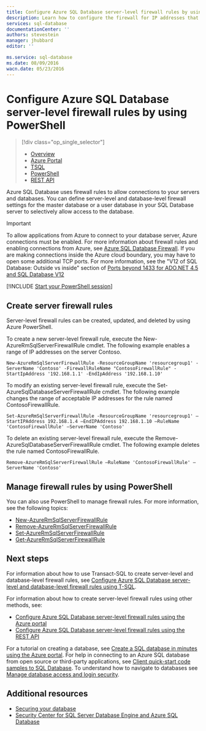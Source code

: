 ```yaml
---
title: Configure Azure SQL Database server-level firewall rules by using PowerShell | Azure
description: Learn how to configure the firewall for IP addresses that access Azure SQL databases.
services: sql-database
documentationCenter: ''
authors: stevestein
manager: jhubbard
editor: ''

ms.service: sql-database
ms.date: 08/09/2016
wacn.date: 05/23/2016
---
```


# Configure Azure SQL Database server-level firewall rules by using PowerShell

> [!div class="op_single_selector"]
>- [Overview](./sql-database-firewall-configure.md)
>- [Azure Portal](./sql-database-configure-firewall-settings.md)
>- [TSQL](./sql-database-configure-firewall-settings-tsql.md)
>- [PowerShell](./sql-database-configure-firewall-settings-powershell.md)
>- [REST API](./sql-database-configure-firewall-settings-rest.md)

Azure SQL Database uses firewall rules to allow connections to your servers and databases. You can define server-level and database-level firewall settings for the master database or a user database in your SQL Database server to selectively allow access to the database.

> [!IMPORTANT]
> To allow applications from Azure to connect to your database server, Azure connections must be enabled. For more information about firewall rules and enabling connections from Azure, see [Azure SQL Database Firewall](./sql-database-firewall-configure.md). If you are making connections inside the Azure cloud boundary, you may have to open some additional TCP ports. For more information, see the "V12 of SQL Database: Outside vs inside" section of [Ports beyond 1433 for ADO.NET 4.5 and SQL Database V12](./sql-database-develop-direct-route-ports-adonet-v12.md)

[!INCLUDE [Start your PowerShell session](../../includes/sql-database-powershell.md)]

## Create server firewall rules

Server-level firewall rules can be created, updated, and deleted by using Azure PowerShell.

To create a new server-level firewall rule, execute the New-AzureRmSqlServerFirewallRule cmdlet. The following example enables a range of IP addresses on the server Contoso.

```
New-AzureRmSqlServerFirewallRule -ResourceGroupName 'resourcegroup1' -ServerName 'Contoso' -FirewallRuleName "ContosoFirewallRule" -StartIpAddress '192.168.1.1' -EndIpAddress '192.168.1.10'		
```

To modify an existing server-level firewall rule, execute the Set-AzureSqlDatabaseServerFirewallRule cmdlet. The following example changes the range of acceptable IP addresses for the rule named ContosoFirewallRule.

```
Set-AzureRmSqlServerFirewallRule -ResourceGroupName 'resourcegroup1' –StartIPAddress 192.168.1.4 –EndIPAddress 192.168.1.10 –RuleName 'ContosoFirewallRule' –ServerName 'Contoso'
```

To delete an existing server-level firewall rule, execute the Remove-AzureSqlDatabaseServerFirewallRule cmdlet. The following example deletes the rule named ContosoFirewallRule.

```
Remove-AzureRmSqlServerFirewallRule –RuleName 'ContosoFirewallRule' –ServerName 'Contoso'
```

## Manage firewall rules by using PowerShell

You can also use PowerShell to manage firewall rules. For more information, see the following topics:

* [New-AzureRmSqlServerFirewallRule](https://msdn.microsoft.com/zh-cn/library/mt603860.aspx)
* [Remove-AzureRmSqlServerFirewallRule](https://msdn.microsoft.com/zh-cn/library/mt603588.aspx)
* [Set-AzureRmSqlServerFirewallRule](https://msdn.microsoft.com/zh-cn/library/mt603789.aspx)
* [Get-AzureRmSqlServerFirewallRule](https://msdn.microsoft.com/zh-cn/library/mt603586.aspx)

## Next steps

For information about how to use Transact-SQL to create server-level and database-level firewall rules, see [Configure Azure SQL Database server-level and database-level firewall rules using T-SQL](./sql-database-configure-firewall-settings-tsql.md).

For information about how to create server-level firewall rules using other methods, see:

- [Configure Azure SQL Database server-level firewall rules using the Azure portal](./sql-database-configure-firewall-settings.md)
- [Configure Azure SQL Database server-level firewall rules using the REST API](./sql-database-configure-firewall-settings-rest.md)

For a tutorial on creating a database, see [Create a SQL database in minutes using the Azure portal](./sql-database-get-started.md).
For help in connecting to an Azure SQL database from open source or third-party applications, see [Client quick-start code samples to SQL Database](https://msdn.microsoft.com/zh-cn/library/azure/ee336282.aspx).
To understand how to navigate to databases see [Manage database access and login security](./sql-database-manage-logins.md).

## Additional resources

- [Securing your database](./sql-database-security.md)
- [Security Center for SQL Server Database Engine and Azure SQL Database](https://msdn.microsoft.com/zh-cn/library/bb510589)

<!--Image references-->
[1]: ./media/sql-database-configure-firewall-settings/AzurePortalBrowseForFirewall.png
[2]: ./media/sql-database-configure-firewall-settings/AzurePortalFirewallSettings.png
<!--anchors-->